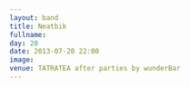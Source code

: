 ```yaml
---
layout: band
title: Neatbik
fullname: 
day: 20
date: 2013-07-20 22:00
image: 
venue: TATRATEA after parties by wunderBar
---
```



